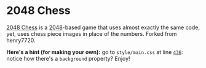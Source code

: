 # 2048 Chess
[2048 Chess](https://alexbrown.org/2048-chess/) is a [2048](https://github.com/gabrielecirulli/2048/)-based game that uses almost exactly the same code, yet, uses chess piece images in place of the numbers.
Forked from henry7720.

**Here's a hint (for making your own):** go to `style/main.css` at line [`436`](style/main.css#L436): notice how there's a `background` property? Enjoy!
